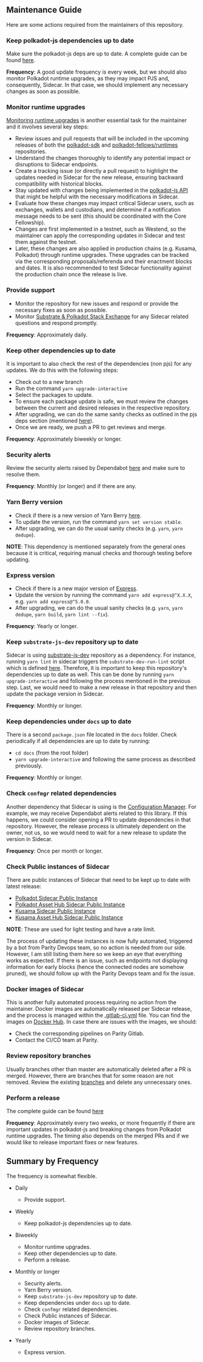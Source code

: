 ## Maintenance Guide
Here are some actions required from the maintainers of this repository.

### Keep polkadot-js dependencies up to date
Make sure the polkadot-js deps are up to date. A complete guide can be found [here](../README.md#updating-polkadot-js-dependencies).

**Frequency**: A good update frequency is every week, but we should also monitor Polkadot runtime upgrades, as they may impact PJS and, consequently, Sidecar. In that case, we should implement any necessary changes as soon as possible.

### Monitor runtime upgrades
[Monitoring runtime upgrades](https://wiki.polkadot.network/docs/learn-runtime-upgrades#monitoring-runtime-changes) is another essential task for the maintainer and it involves several key steps:
- Review issues and pull requests that will be included in the upcoming releases of both the [polkadot-sdk](https://github.com/paritytech/polkadot-sdk) and [polkadot-fellows/runtimes](https://github.com/polkadot-fellows/runtimes) repositories.
- Understand the changes thoroughly to identify any potential impact or disruptions to Sidecar endpoints.
- Create a tracking issue (or directly a pull request) to highlight the updates needed in Sidecar for the new release, ensuring backward compatibility with historical blocks.
- Stay updated with changes being implemented in the [polkadot-js API](https://github.com/polkadot-js/api) that might be helpful with the necessary modifications in Sidecar.
- Evaluate how these changes may impact critical Sidecar users, such as exchanges, wallets and custodians, and determine if a notification message needs to be sent (this should be coordinated with the Core Fellowship).
- Changes are first implemented in a testnet, such as Westend, so the maintainer can apply the corresponding updates in Sidecar and test them against the testnet.
- Later, these changes are also applied in production chains (e.g. Kusama, Polkadot) through runtime upgrades. These upgrades can be tracked via the corresponding proposals/referenda and their enactment blocks and dates. It is also recommended to test Sidecar functionality against the production chain once the release is live.

### Provide support
- Monitor the repository for new issues and respond or provide the necessary fixes as soon as possible.
- Monitor [Substrate & Polkadot Stack Exchange](https://substrate.stackexchange.com/) for any Sidecar related questions and respond promptly.

**Frequency**: Approximately daily.

### Keep other dependencies up to date
It is important to also check the rest of the dependencies (non pjs) for any updates. 
We do this with the following steps:
- Check out to a new branch
- Run the command `yarn upgrade-interactive`
- Select the packages to update.
- To ensure each package update is safe, we must review the changes between the current and desired releases in the respective repository.
- After upgrading, we can do the same sanity checks as outlined in the pjs deps section (mentioned [here](../README.md#updating-polkadot-js-dependencies)).
- Once we are ready, we push a PR to get reviews and merge.

**Frequency**: Approximately biweekly or longer.

### Security alerts
Review the security alerts raised by Dependabot [here](https://github.com/paritytech/substrate-api-sidecar/security/dependabot) and make sure to resolve them.

**Frequency**: Monthly (or longer) and if there are any.

### Yarn Berry version
- Check if there is a new version of Yarn Berry [here](https://github.com/yarnpkg/berry).
- To update the version, run the command `yarn set version stable`.
- After upgrading, we can do the usual sanity checks (e.g. `yarn`, `yarn dedupe`).

**NOTE**: This dependency is mentioned separately from the general ones because it is critical, requiring manual checks and thorough testing before updating.

### Express version
- Check if there is a new major version of [Express](https://github.com/expressjs/express).
- Update the version by running the command `yarn add express@^X.X.X`, e.g. `yarn add express@^5.0.0`.
- After upgrading, we can do the usual sanity checks (e.g. `yarn`, `yarn dedupe`, `yarn build`, `yarn lint --fix`).

**Frequency**: Yearly or longer.

### Keep `substrate-js-dev` repository up to date
Sidecar is using [substrate-js-dev](https://github.com/paritytech/substrate-js-dev) repository as a dependency. For instance, running `yarn lint` in sidecar triggers the `substrate-dev-run-lint` script which is defined [here](https://github.com/paritytech/substrate-js-dev/blob/58fe47c55610a797c2e780c5cfef0f3dd2fae7ca/scripts/substrate-dev-run-lint.cjs). Therefore, it is important to keep this repository's dependencies up to date as well. This can be done by running `yarn upgrade-interactive` and following the process mentioned in the previous step. Last, we would need to make a new release in that repository and then update the package version in Sidecar.

**Frequency**: Monthly or longer.

### Keep dependencies under `docs` up to date
There is a second `package.json` file located in the `docs` folder. Check periodically if all dependencies are up to date by running:
- `cd docs` (from the root folder)
- `yarn upgrade-interactive`
and following the same process as described previously.

**Frequency**: Monthly or longer.

### Check `confmgr` related dependencies
Another dependency that Sidecar is using is the [Configuration Manager](https://github.com/chevdor/confmgr/). For example, we may receive Dependabot alerts related to this library. If this happens, we could consider opening a PR to update dependencies in that repository. However, the release process is ultimately dependent on the owner, not us, so we would need to wait for a new release to update the version in Sidecar.

**Frequency**: Once per month or longer.

### Check Public instances of Sidecar
There are public instances of Sidecar that need to be kept up to date with latest release:
- [Polkadot Sidecar Public Instance](https://polkadot-public-sidecar.parity-chains.parity.io)
- [Polkadot Asset Hub Sidecar Public Instance](https://polkadot-asset-hub-public-sidecar.parity-chains.parity.io/)
- [Kusama Sidecar Public Instance](https://kusama-public-sidecar.parity-chains.parity.io)
- [Kusama Asset Hub Sidecar Public Instance](https://kusama-asset-hub-public-sidecar.parity-chains.parity.io/)

**NOTE**: These are used for light testing and have a rate limit.

The process of updating these instances is now fully automated, triggered by a bot from Parity Devops team, so no action is needed from our side. However, I am still listing them here so we keep an eye that everything works as expected. If there is an issue, such as endpoints not displaying information for early blocks (hence the connected nodes are somehow pruned), we should follow up with the Parity Devops team and fix the issue.

### Docker images of Sidecar
This is another fully automated process requiring no action from the maintainer. Docker images are automatically released per Sidecar release, and the process is managed within the [.gitlab-ci.yml](./.gitlab-ci.yml) file. You can find the images on [Docker Hub](https://hub.docker.com/r/parity/substrate-api-sidecar/tags). In case there are issues with the images, we should:
- Check the corresponding pipelines on Parity Gitlab.
- Contact the CI/CD team at Parity.

### Review repository branches
Usually branches other than master are automatically deleted after a PR is merged. However, there are branches that for some reason are not removed. Review the existing [branches](https://github.com/paritytech/substrate-api-sidecar/branches) and delete any unnecessary ones.

### Perform a release
The complete guide can be found [here](../RELEASE.md)

**Frequency**: Approximately every two weeks, or more frequently if there are important updates in polkadot-js and breaking changes from Polkadot runtime upgrades. The timing also depends on the merged PRs and if we would like to release important fixes or new features.

## Summary by Frequency
The frequency is somewhat flexible.

- Daily
    - Provide support.

- Weekly
    - Keep polkadot-js dependencies up to date.

- Biweekly
    - Monitor runtime upgrades.
    - Keep other dependencies up to date.
    - Perform a release.

- Monthly or longer
    - Security alerts.
    - Yarn Berry version.
    - Keep `substrate-js-dev` repository up to date.
    - Keep dependencies under `docs` up to date.
    - Check `confmgr` related dependencies.
    - Check Public instances of Sidecar.
    - Docker images of Sidecar.
    - Review repository branches.

- Yearly
    - Express version.
